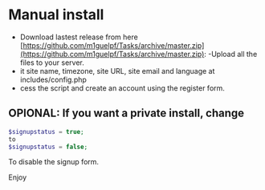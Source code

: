 # Manual install

- Download lastest release from here [https://github.com/m1guelpf/Tasks/archive/master.zip](https://github.com/m1guelpf/Tasks/archive/master.zip):
-Upload all the files to your server.
- it site name, timezone, site URL, site email and language at includes/config.php
- cess the script and create an account using the register form.

## OPIONAL: If you want a private install, change

```php
$signupstatus = true;
to
$signupstatus = false;
```

To disable the signup form.

Enjoy